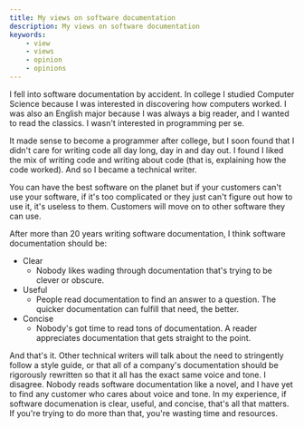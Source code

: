 ```yaml
---
title: My views on software documentation
description: My views on software documentation
keywords:
    - view
    - views
    - opinion
    - opinions
---
```


I fell into software documentation by accident. In college I studied Computer Science because I was interested in discovering how computers worked. I was also an English major because I was always a big reader, and I wanted to read the classics. I wasn't interested in programming per se.

It made sense to become a programmer after college, but I soon found that I didn't care for writing code all day long, day in and day out. I found I liked the mix of writing code and writing about code (that is, explaining how the code worked). And so I became a technical writer.

You can have the best software on the planet but if your customers can't use your software, if it's too complicated or they just can't figure out how to use it, it's useless to them. Customers will move on to other software they can use.

After more than 20 years writing software documentation, I think software documentation should be:
- Clear
    - Nobody likes wading through documentation that's trying to be clever or obscure. 
- Useful
    - People read documentation to find an answer to a question. The quicker documentation can fulfill that need, the better.
- Concise
    - Nobody's got time to read tons of documentation. A reader appreciates documentation that gets straight to the point.

And that's it. Other technical writers will talk about the need to stringently follow a style guide, or that all of a company's documentation should be rigorously rewritten so that it all has the exact same voice and tone. I disagree. Nobody reads software documentation like a novel, and I have yet to find any customer who cares about voice and tone. In my experience, if software documenation is clear, useful, and concise, that's all that matters. If you're trying to do more than that, you're wasting time and resources.
